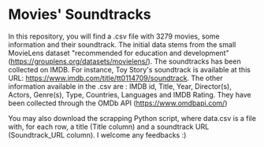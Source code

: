 # Movies' Soundtracks

In this repository, you will find a .csv file with 3279 movies, some information and their soundtrack. The initial data stems from the small MovieLens dataset "recommended for education and development" (https://grouplens.org/datasets/movielens/). 
The soundtracks has been collected on IMDB. For instance, Toy Story's soundtrack is available at this URL: https://www.imdb.com/title/tt0114709/soundtrack.
The other information available in the .csv are : IMDB id, Title, Year, Director(s), Actors, Genre(s), Type, Countries, Languages and IMDB Rating. They have been collected through the OMDb API (https://www.omdbapi.com/)

You may also download the scrapping Python script, where data.csv is a file with, for each row, a title (Title column) and a soundtrack URL (Soundtrack_URL column).
I welcome any feedbacks :) 
